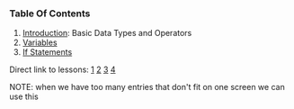 ### Table Of Contents

1. [Introduction](#lesson1): Basic Data Types and Operators
1. [Variables](#lesson2:variables)
1. [If Statements](#lesson4:if)

Direct link to lessons: [1](#lesson1) [2](#lesson2) [3](#lesson3) [4](#lesson4)


NOTE: when we have too many entries that don't fit on one screen
we can use this <!-- .slide: style="font-size:80%" -->
